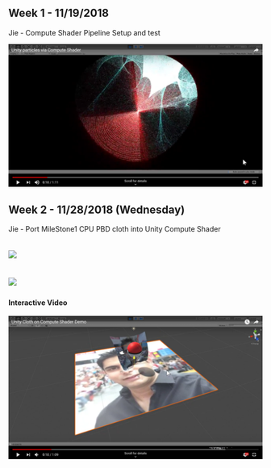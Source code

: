 ## Week 1 - 11/19/2018
Jie - Compute Shader Pipeline Setup and test

[![](DemoImages/MS1_Particles.png)](https://www.youtube.com/watch?v=QRfCQg_9-C0)

## Week 2 - 11/28/2018 (Wednesday)
Jie - Port MileStone1 CPU PBD cloth into Unity Compute Shader 

![](DemoImages/44.gif)
------------------------------

![](DemoImages/55.gif)
--------------------------------

#### Interactive Video
[![](DemoImages/MS2_ClothGPU.png)](https://www.youtube.com/watch?time_continue=2&v=6TIPdD688mE)

